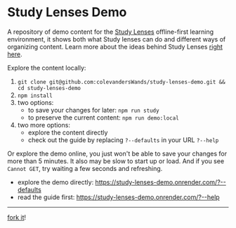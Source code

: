 # Study Lenses Demo

A repository of demo content for the
[Study Lenses](https://github.com/colevandersWands/study-lenses) offline-first
learning environment, it shows both what Study lenses can do and different ways
of organizing content. Learn more about the ideas behind Study Lenses
[right here](https://evancole.be/#/page/Study%20lenses).

Explore the content locally:

1. `git clone git@github.com:colevandersWands/study-lenses-demo.git && cd study-lenses-demo`
2. `npm install`
3. two options:
   - to save your changes for later: `npm run study`
   - to preserve the current content: `npm run demo:local`
4. two more options:
   - explore the content directly
   - check out the guide by replacing `?--defaults` in your URL `?--help`

Or explore the demo online, you just won't be able to save your changes for more
than 5 minutes. It also may be slow to start up or load. And if you see
`Cannot GET`, try waiting a few seconds and refreshing.

- explore the demo directly: https://study-lenses-demo.onrender.com/?--defaults
- read the guide first: https://study-lenses-demo.onrender.com/?--help

---

[fork it](https://github.com/colevandersWands/study-lenses-demo)!
